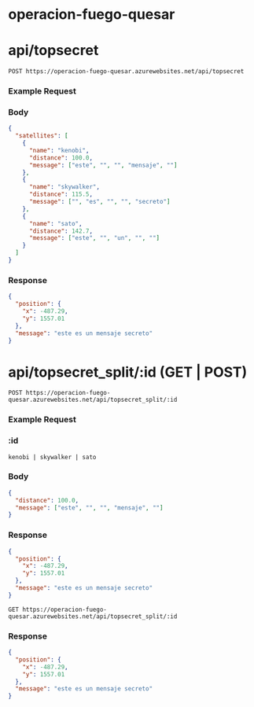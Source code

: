 # operacion-fuego-quesar


# api/topsecret

```http
POST https://operacion-fuego-quesar.azurewebsites.net/api/topsecret
```

### Example Request
### Body
```json
{
  "satellites": [
    {
      "name": "kenobi",
      "distance": 100.0,
      "message": ["este", "", "", "mensaje", ""]
    },
    {
      "name": "skywalker",
      "distance": 115.5,
      "message": ["", "es", "", "", "secreto"]
    },
    {
      "name": "sato",
      "distance": 142.7,
      "message": ["este", "", "un", "", ""]
    }
  ]
}
```
### Response
```json
{
  "position": {
    "x": -487.29,
    "y": 1557.01
  },
  "message": "este es un mensaje secreto"
}
```


# api/topsecret_split/:id (GET | POST)

```http
POST https://operacion-fuego-quesar.azurewebsites.net/api/topsecret_split/:id 
```

### Example Request

### :id
```text
kenobi | skywalker | sato
```
### Body
```json
{
  "distance": 100.0,
  "message": ["este", "", "", "mensaje", ""]
}
```
### Response
```json
{
  "position": {
    "x": -487.29,
    "y": 1557.01
  },
  "message": "este es un mensaje secreto"
}
```

```http
GET https://operacion-fuego-quesar.azurewebsites.net/api/topsecret_split/:id 
```
### Response
```json
{
  "position": {
    "x": -487.29,
    "y": 1557.01
  },
  "message": "este es un mensaje secreto"
}
```